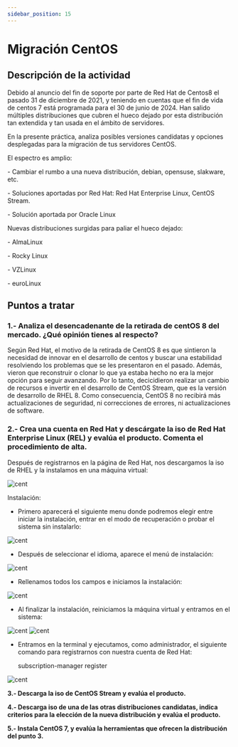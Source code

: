 ```yaml
---
sidebar_position: 15
---
```


# Migración CentOS

## Descripción de la actividad


Debido al anuncio del fin de soporte por parte de Red Hat de Centos8 el pasado 31 de diciembre de 2021, y teniendo en cuentas que el fin de vida de centos 7 está programada para el 30 de junio de 2024. Han salido múltiples distribuciones que cubren el hueco dejado por esta distribución tan extendida y tan usada en el ámbito de servidores.

En la presente práctica, analiza posibles versiones candidatas y opciones desplegadas para la migración de tus servidores CentOS.

El espectro es amplio:

\- Cambiar el rumbo a una nueva distribución, debian, opensuse, slakware, etc.

\- Soluciones aportadas por Red Hat: Red Hat Enterprise Linux, CentOS Stream.

\- Solución aportada por Oracle Linux


Nuevas distribuciones surgidas para paliar el hueco dejado:

\- AlmaLinux

\- Rocky Linux

\- VZLinux

\- euroLinux


## Puntos a tratar


### 1.- Analiza el desencadenante de la retirada de centOS 8 del mercado. ¿Qué opinión tienes al respecto?

Según Red Hat, el motivo de la retirada de CentOS 8 es que sintieron la necesidad de innovar en el desarrollo de centos y buscar una estabilidad resolviendo los problemas que se les presentaron en el pasado. 
Además, vieron que reconstruir o clonar lo que ya estaba hecho no era la mejor opción para seguir avanzando. 
Por lo tanto, decicidieron realizar un cambio de recursos e invertir en el desarrollo de CentOS Stream, que es la versión de desarrollo de RHEL 8. Como consecuencia, CentOS 8 no recibirá más actualizaciones de seguridad, ni correcciones de errores, ni actualizaciones de software.


### 2.- Crea una cuenta en Red Hat y descárgate la iso de Red Hat Enterprise Linux (REL) y evalúa el producto. Comenta el procedimiento de alta.

Después de registrarnos en la página de Red Hat, nos descargamos la iso de RHEL y la instalamos en una máquina virtual:

![cent](/img/ASO/centosASO.png)

Instalación:

- Primero aparecerá el siguiente menu donde podremos elegir entre iniciar la instalación, entrar en el modo de recuperación o probar el sistema sin instalarlo:

![cent](/img/ASO/centosASO-2.png)

- Después de seleccionar el idioma, aparece el menú de instalación:

![cent](/img/ASO/centosASO-3.png)

- Rellenamos todos los campos e iniciamos la instalación:

![cent](/img/ASO/centosASO-4.png)

- Al finalizar la instalación, reiniciamos la máquina virtual y entramos en el sistema:

![cent](/img/ASO/centosASO-5.png)
![cent](/img/ASO/centosASO-6.png)

- Entramos en la terminal y ejecutamos, como administrador, el siguiente comando para registrarnos con nuestra cuenta de Red Hat:

    subscription-manager register

![cent](/img/ASO/centosASO-7.png)




**3.- Descarga la iso de CentOS Stream y evalúa el producto.**



**4.- Descarga iso de una de las otras distribuciones candidatas, indica criterios para la elección de la nueva distribución y evalúa el producto.**



**5.- Instala CentOS 7, y evalúa la herramientas que ofrecen la distribución del punto 3.**

